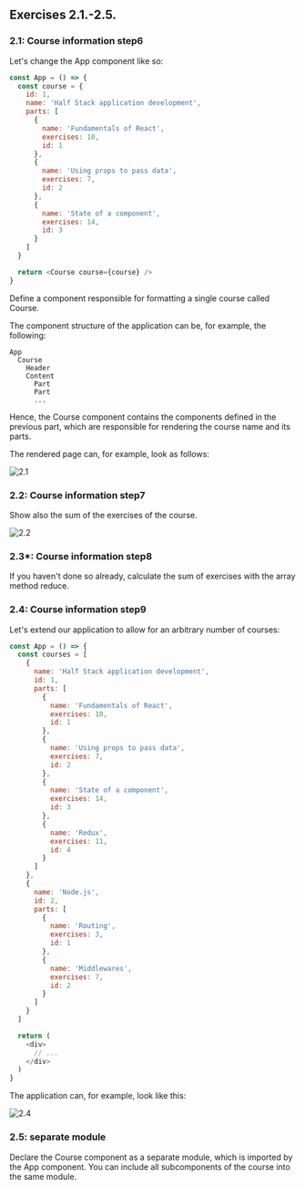 ## Exercises 2.1.-2.5.

### 2.1: Course information step6

Let's change the App component like so:

```javascript
const App = () => {
  const course = {
    id: 1,
    name: 'Half Stack application development',
    parts: [
      {
        name: 'Fundamentals of React',
        exercises: 10,
        id: 1
      },
      {
        name: 'Using props to pass data',
        exercises: 7,
        id: 2
      },
      {
        name: 'State of a component',
        exercises: 14,
        id: 3
      }
    ]
  }

  return <Course course={course} />
}
```

Define a component responsible for formatting a single course called Course.

The component structure of the application can be, for example, the following:

```
App
  Course
    Header
    Content
      Part
      Part
      ...
```

Hence, the Course component contains the components defined in the previous part, which are responsible for rendering the course name and its parts.

The rendered page can, for example, look as follows:

![2.1](https://fullstackopen.com/static/6e12df59c1c9e28c39ebdbe1b41ccf97/5a190/8e.png)

### 2.2: Course information step7

Show also the sum of the exercises of the course.

![2.2](https://fullstackopen.com/static/2d8aa950189db6cf2eeb794181429ae9/5a190/9e.png)

### 2.3*: Course information step8

If you haven't done so already, calculate the sum of exercises with the array method reduce.

### 2.4: Course information step9

Let's extend our application to allow for an arbitrary number of courses:

```javascript
const App = () => {
  const courses = [
    {
      name: 'Half Stack application development',
      id: 1,
      parts: [
        {
          name: 'Fundamentals of React',
          exercises: 10,
          id: 1
        },
        {
          name: 'Using props to pass data',
          exercises: 7,
          id: 2
        },
        {
          name: 'State of a component',
          exercises: 14,
          id: 3
        },
        {
          name: 'Redux',
          exercises: 11,
          id: 4
        }
      ]
    }, 
    {
      name: 'Node.js',
      id: 2,
      parts: [
        {
          name: 'Routing',
          exercises: 3,
          id: 1
        },
        {
          name: 'Middlewares',
          exercises: 7,
          id: 2
        }
      ]
    }
  ]

  return (
    <div>
      // ...
    </div>
  )
}
```

The application can, for example, look like this:

![2.4](https://fullstackopen.com/static/8c1ce3363ec056cd15c5edacbeec3370/5a190/10e.png)

### 2.5: separate module

Declare the Course component as a separate module, which is imported by the App component. You can include all subcomponents of the course into the same module.